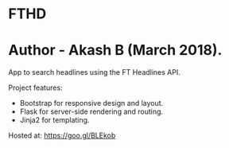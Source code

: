 # FTHD
# Author - Akash B (March 2018).

App to search headlines using the FT Headlines API.

Project features:
- Bootstrap for responsive design and layout.
- Flask for server-side rendering and routing.
- Jinja2 for templating.

Hosted at: https://goo.gl/BLEkob
